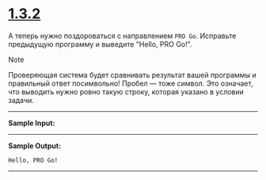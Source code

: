 # [1.3.2](https://stepik.org/lesson/917010/step/9?unit=922789)
А теперь нужно поздороваться с направлением `PRO Go`. Исправьте предыдущую программу и выведите "Hello, PRO Go!".
 

> [!NOTE]
> Проверяющая система будет сравнивать результат вашей программы и правильный ответ посимвольно! Пробел — тоже символ. Это означает, что выводить нужно ровно такую строку, которая указано в условии задачи.

___
**Sample Input:**
___
**Sample Output:**

`Hello, PRO Go!`
___